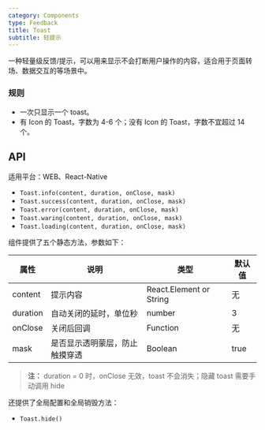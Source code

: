 ```yaml
---
category: Components
type: Feedback
title: Toast
subtitle: 轻提示
---
```



一种轻量级反馈/提示，可以用来显示不会打断用户操作的内容，适合用于页面转场、数据交互的等场景中。


### 规则
- 一次只显示一个 toast。
- 有 Icon 的 Toast，字数为 4-6 个；没有 Icon 的 Toast，字数不宜超过 14 个。


## API

适用平台：WEB、React-Native
- `Toast.info(content, duration, onClose, mask)`
- `Toast.success(content, duration, onClose, mask)`
- `Toast.error(content, duration, onClose, mask)`
- `Toast.waring(content, duration, onClose, mask)`
- `Toast.loading(content, duration, onClose, mask)`


组件提供了五个静态方法，参数如下：

属性 | 说明 | 类型 | 默认值
----|------|-----|------
| content    | 提示内容       | React.Element or String    | 无           |
| duration   | 自动关闭的延时，单位秒 | number                 | 3          |
| onClose    | 关闭后回调 |  Function                 | 无          |
| mask    | 是否显示透明蒙层，防止触摸穿透 |  Boolean  | true          |

> **注：**  duration = 0 时，onClose 无效，toast 不会消失；隐藏 toast 需要手动调用 hide

还提供了全局配置和全局销毁方法：

- `Toast.hide()`
